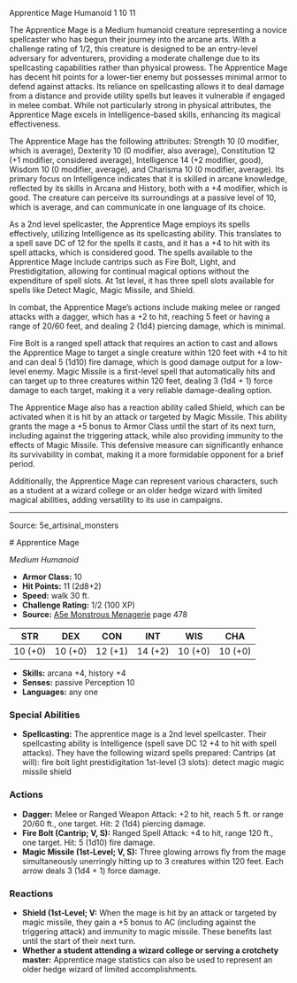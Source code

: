 <MonsterName/>Apprentice Mage</MonsterName>
<CreatureType/>Humanoid</CreatureType>
<CR/>1</CR>
<AC/>10</AC>
<HP/>11</HP>
<summary>The Apprentice Mage is a Medium humanoid creature representing a novice spellcaster who has begun their journey into the arcane arts. With a challenge rating of 1/2, this creature is designed to be an entry-level adversary for adventurers, providing a moderate challenge due to its spellcasting capabilities rather than physical prowess. The Apprentice Mage has decent hit points for a lower-tier enemy but possesses minimal armor to defend against attacks. Its reliance on spellcasting allows it to deal damage from a distance and provide utility spells but leaves it vulnerable if engaged in melee combat. While not particularly strong in physical attributes, the Apprentice Mage excels in Intelligence-based skills, enhancing its magical effectiveness.</summary>

<detail>

The Apprentice Mage has the following attributes: Strength 10 (0 modifier, which is average), Dexterity 10 (0 modifier, also average), Constitution 12 (+1 modifier, considered average), Intelligence 14 (+2 modifier, good), Wisdom 10 (0 modifier, average), and Charisma 10 (0 modifier, average). Its primary focus on Intelligence indicates that it is skilled in arcane knowledge, reflected by its skills in Arcana and History, both with a +4 modifier, which is good. The creature can perceive its surroundings at a passive level of 10, which is average, and can communicate in one language of its choice.

As a 2nd level spellcaster, the Apprentice Mage employs its spells effectively, utilizing Intelligence as its spellcasting ability. This translates to a spell save DC of 12 for the spells it casts, and it has a +4 to hit with its spell attacks, which is considered good. The spells available to the Apprentice Mage include cantrips such as Fire Bolt, Light, and Prestidigitation, allowing for continual magical options without the expenditure of spell slots. At 1st level, it has three spell slots available for spells like Detect Magic, Magic Missile, and Shield.

In combat, the Apprentice Mage’s actions include making melee or ranged attacks with a dagger, which has a +2 to hit, reaching 5 feet or having a range of 20/60 feet, and dealing 2 (1d4) piercing damage, which is minimal. 

Fire Bolt is a ranged spell attack that requires an action to cast and allows the Apprentice Mage to target a single creature within 120 feet with +4 to hit and can deal 5 (1d10) fire damage, which is good damage output for a low-level enemy. Magic Missile is a first-level spell that automatically hits and can target up to three creatures within 120 feet, dealing 3 (1d4 + 1) force damage to each target, making it a very reliable damage-dealing option.

The Apprentice Mage also has a reaction ability called Shield, which can be activated when it is hit by an attack or targeted by Magic Missile. This ability grants the mage a +5 bonus to Armor Class until the start of its next turn, including against the triggering attack, while also providing immunity to the effects of Magic Missile. This defensive measure can significantly enhance its survivability in combat, making it a more formidable opponent for a brief period.

Additionally, the Apprentice Mage can represent various characters, such as a student at a wizard college or an older hedge wizard with limited magical abilities, adding versatility to its use in campaigns.</detail>



---

Source: 5e_artisinal_monsters

<statblock>
# Apprentice Mage

*Medium* *Humanoid*

- **Armor Class:** 10
- **Hit Points:** 11 (2d8+2)
- **Speed:** walk 30 ft.
- **Challenge Rating:** 1/2 (100 XP)
- **Source:** [A5e Monstrous Menagerie](https://enpublishingrpg.com/products/level-up-monstrous-menagerie-a5e) page 478

| STR | DEX | CON | INT | WIS | CHA |
| --- | --- | --- | --- | --- | --- |
| 10 (+0) | 10 (+0) | 12 (+1) | 14 (+2) | 10 (+0) | 10 (+0) |

- **Skills:** arcana +4, history +4
- **Senses:** passive Perception 10
- **Languages:** any one

### Special Abilities

- **Spellcasting:** The apprentice mage is a 2nd level spellcaster. Their spellcasting ability is Intelligence (spell save DC 12
 +4 to hit with spell attacks). They have the following wizard spells prepared:
 Cantrips (at will): fire bolt
 light
 prestidigitation
 1st-level (3 slots): detect magic
 magic missile
 shield

### Actions

- **Dagger:** Melee or Ranged Weapon Attack: +2 to hit, reach 5 ft. or range 20/60 ft., one target. Hit: 2 (1d4) piercing damage.
- **Fire Bolt (Cantrip; V, S):** Ranged Spell Attack: +4 to hit, range 120 ft., one target. Hit: 5 (1d10) fire damage.
- **Magic Missile (1st-Level; V, S):** Three glowing arrows fly from the mage simultaneously  unerringly hitting up to 3 creatures within 120 feet. Each arrow deals 3 (1d4 + 1) force damage.

### Reactions

- **Shield (1st-Level; V:** When the mage is hit by an attack or targeted by magic missile, they gain a +5 bonus to AC (including against the triggering attack) and immunity to magic missile. These benefits last until the start of their next turn.
- **Whether a student attending a wizard college or serving a crotchety master:** Apprentice mage statistics can also be used to represent an older hedge wizard of limited accomplishments.


</statblock>


